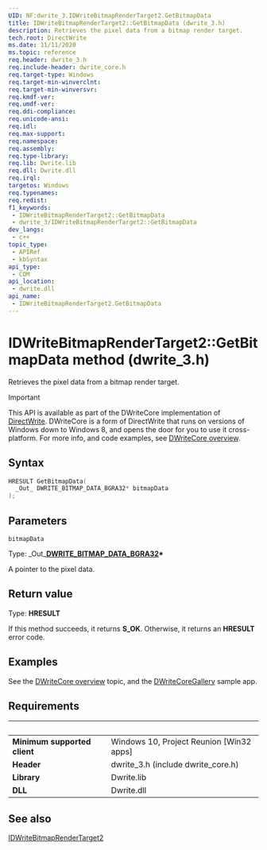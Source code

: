```yaml
---
UID: NF:dwrite_3.IDWriteBitmapRenderTarget2.GetBitmapData
title: IDWriteBitmapRenderTarget2::GetBitmapData (dwrite_3.h)
description: Retrieves the pixel data from a bitmap render target.
tech.root: DirectWrite
ms.date: 11/11/2020
ms.topic: reference
req.header: dwrite_3.h
req.include-header: dwrite_core.h
req.target-type: Windows
req.target-min-winverclnt: 
req.target-min-winversvr: 
req.kmdf-ver: 
req.umdf-ver: 
req.ddi-compliance: 
req.unicode-ansi: 
req.idl: 
req.max-support: 
req.namespace: 
req.assembly: 
req.type-library: 
req.lib: Dwrite.lib
req.dll: Dwrite.dll
req.irql: 
targetos: Windows
req.typenames: 
req.redist: 
f1_keywords:
 - IDWriteBitmapRenderTarget2::GetBitmapData
 - dwrite_3/IDWriteBitmapRenderTarget2::GetBitmapData
dev_langs:
 - c++
topic_type:
 - APIRef
 - kbSyntax
api_type:
 - COM
api_location:
 - dwrite.dll
api_name:
 - IDWriteBitmapRenderTarget2.GetBitmapData
---
```


# IDWriteBitmapRenderTarget2::GetBitmapData method (dwrite_3.h)

Retrieves the pixel data from a bitmap render target.

> [!IMPORTANT]
> This API is available as part of the DWriteCore implementation of [DirectWrite](../direct-write-portal.md). DWriteCore is a form of DirectWrite that runs on versions of Windows down to Windows 8, and opens the door for you to use it cross-platform. For more info, and code examples, see [DWriteCore overview](../dwritecore-overview.md).

## Syntax

```cpp
HRESULT GetBitmapData(
  _Out_ DWRITE_BITMAP_DATA_BGRA32* bitmapData
);
```

## Parameters

`bitmapData`

Type: \_Out\_**[DWRITE_BITMAP_DATA_BGRA32](./ns-dwrite_3-dwrite_bitmap_data_bgra32.md)\***

A pointer to the pixel data.

## Return value

Type: <b>HRESULT</b>

If this method succeeds, it returns <b xmlns:loc="http://microsoft.com/wdcml/l10n">S_OK</b>. Otherwise, it returns an <b xmlns:loc="http://microsoft.com/wdcml/l10n">HRESULT</b> error code.

## Examples

See the [DWriteCore overview](../dwritecore-overview.md) topic, and the [DWriteCoreGallery](https://github.com/microsoft/Project-Reunion-Samples/tree/main/DWriteCore/DWriteCoreGallery) sample app.

## Requirements
| &nbsp; | &nbsp; |
| ---- |:---- |
| **Minimum supported client** | Windows 10, Project Reunion [Win32 apps] |
| **Header** | dwrite_3.h (include dwrite_core.h) |
| **Library** | Dwrite.lib |
| **DLL** | Dwrite.dll |

## See also

[IDWriteBitmapRenderTarget2](/windows/win32/api/dwrite_1/nn-dwrite_3-idwritebitmaprendertarget2)